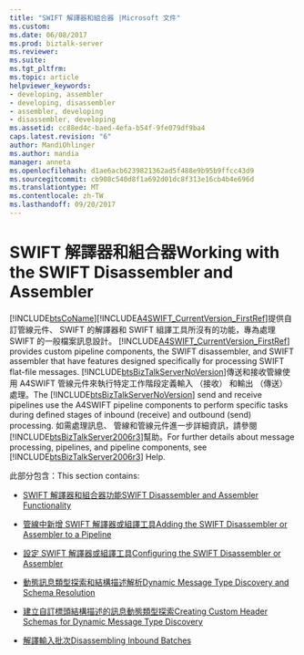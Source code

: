 ```yaml
---
title: "SWIFT 解譯器和組合器 |Microsoft 文件"
ms.custom: 
ms.date: 06/08/2017
ms.prod: biztalk-server
ms.reviewer: 
ms.suite: 
ms.tgt_pltfrm: 
ms.topic: article
helpviewer_keywords:
- developing, assembler
- developing, disassembler
- assembler, developing
- disassembler, developing
ms.assetid: cc88ed4c-baed-4efa-b54f-9fe079df9ba4
caps.latest.revision: "6"
author: MandiOhlinger
ms.author: mandia
manager: anneta
ms.openlocfilehash: d1ae6acb6239821362ad5f488e9b95b9ffcc43d9
ms.sourcegitcommit: cb908c540d8f1a692d01dc8f313e16cb4b4e696d
ms.translationtype: MT
ms.contentlocale: zh-TW
ms.lasthandoff: 09/20/2017
---
```

# <a name="working-with-the-swift-disassembler-and-assembler"></a><span data-ttu-id="aff84-102">SWIFT 解譯器和組合器</span><span class="sxs-lookup"><span data-stu-id="aff84-102">Working with the SWIFT Disassembler and Assembler</span></span>
[!INCLUDE[btsCoName](../../includes/btsconame-md.md)]<span data-ttu-id="aff84-103">[!INCLUDE[A4SWIFT_CurrentVersion_FirstRef](../../includes/a4swift-currentversion-firstref-md.md)]提供自訂管線元件、 SWIFT 的解譯器和 SWIFT 組譯工具所沒有的功能，專為處理 SWIFT 的一般檔案訊息設計。</span><span class="sxs-lookup"><span data-stu-id="aff84-103"> [!INCLUDE[A4SWIFT_CurrentVersion_FirstRef](../../includes/a4swift-currentversion-firstref-md.md)] provides custom pipeline components, the SWIFT disassembler, and SWIFT assembler that have features designed specifically for processing SWIFT flat-file messages.</span></span> <span data-ttu-id="aff84-104">[!INCLUDE[btsBizTalkServerNoVersion](../../includes/btsbiztalkservernoversion-md.md)]傳送和接收管線使用 A4SWIFT 管線元件來執行特定工作階段定義輸入 （接收） 和輸出 （傳送） 處理。</span><span class="sxs-lookup"><span data-stu-id="aff84-104">The [!INCLUDE[btsBizTalkServerNoVersion](../../includes/btsbiztalkservernoversion-md.md)] send and receive pipelines use the A4SWIFT pipeline components to perform specific tasks during defined stages of inbound (receive) and outbound (send) processing.</span></span> <span data-ttu-id="aff84-105">如需處理訊息、 管線和管線元件進一步詳細資訊，請參閱[!INCLUDE[btsBizTalkServer2006r3](../../includes/btsbiztalkserver2006r3-md.md)]幫助。</span><span class="sxs-lookup"><span data-stu-id="aff84-105">For further details about message processing, pipelines, and pipeline components, see [!INCLUDE[btsBizTalkServer2006r3](../../includes/btsbiztalkserver2006r3-md.md)] Help.</span></span>  
  
 <span data-ttu-id="aff84-106">此部分包含：</span><span class="sxs-lookup"><span data-stu-id="aff84-106">This section contains:</span></span>  
  
-   [<span data-ttu-id="aff84-107">SWIFT 解譯器和組合器功能</span><span class="sxs-lookup"><span data-stu-id="aff84-107">SWIFT Disassembler and Assembler Functionality</span></span>](../../adapters-and-accelerators/accelerator-swift/swift-disassembler-and-assembler-functionality.md)  
  
-   [<span data-ttu-id="aff84-108">管線中新增 SWIFT 解譯器或組譯工具</span><span class="sxs-lookup"><span data-stu-id="aff84-108">Adding the SWIFT Disassembler or Assembler to a Pipeline</span></span>](../../adapters-and-accelerators/accelerator-swift/adding-the-swift-disassembler-or-assembler-to-a-pipeline.md)  
  
-   [<span data-ttu-id="aff84-109">設定 SWIFT 解譯器或組譯工具</span><span class="sxs-lookup"><span data-stu-id="aff84-109">Configuring the SWIFT Disassembler or Assembler</span></span>](../../adapters-and-accelerators/accelerator-swift/configuring-the-swift-disassembler-or-assembler.md)  
  
-   [<span data-ttu-id="aff84-110">動態訊息類型探索和結構描述解析</span><span class="sxs-lookup"><span data-stu-id="aff84-110">Dynamic Message Type Discovery and Schema Resolution</span></span>](../../adapters-and-accelerators/accelerator-swift/dynamic-message-type-discovery-and-schema-resolution.md)  
  
-   [<span data-ttu-id="aff84-111">建立自訂標頭結構描述的訊息動態類型探索</span><span class="sxs-lookup"><span data-stu-id="aff84-111">Creating Custom Header Schemas for Dynamic Message Type Discovery</span></span>](../../adapters-and-accelerators/accelerator-swift/creating-custom-header-schemas-for-dynamic-message-type-discovery.md)  
  
-   [<span data-ttu-id="aff84-112">解譯輸入批次</span><span class="sxs-lookup"><span data-stu-id="aff84-112">Disassembling Inbound Batches</span></span>](../../adapters-and-accelerators/accelerator-swift/disassembling-inbound-batches.md)